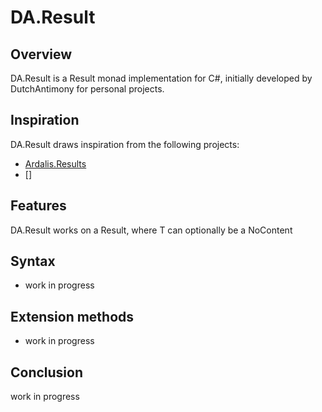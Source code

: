 # DA.Result

## Overview

DA.Result is a Result monad implementation for C#, initially developed by DutchAntimony for personal projects.

## Inspiration

DA.Result draws inspiration from the following projects:
- [Ardalis.Results](https://github.com/ardalis/result)
- []

## Features

DA.Result works on a Result<T>, where T can optionally be a NoContent

## Syntax

- work in progress

## Extension methods

- work in progress

## Conclusion

work in progress


